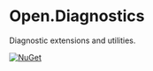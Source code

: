 # Open.Diagnostics
Diagnostic extensions and utilities.

[![NuGet](http://img.shields.io/nuget/v/Open.Diagnostics.svg)](https://www.nuget.org/packages/Open.Diagnostics/)
